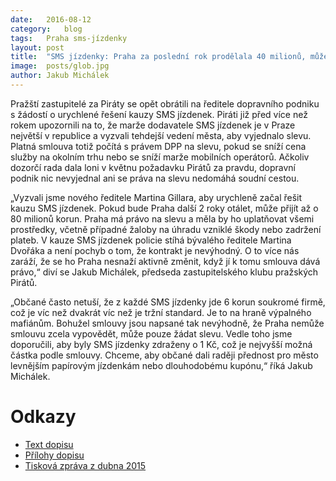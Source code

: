 ```yaml
---
date:	2016-08-12
category:	blog
tags:	Praha sms-jízdenky
layout:	post
title:	"SMS jízdenky: Praha za poslední rok prodělala 40 milionů, může přijít o dalších 80" 
image:	posts/glob.jpg
author:	Jakub Michálek
---
```


Pražští zastupitelé za Piráty se opět obrátili na ředitele dopravního podniku s žádostí o urychlené řešení kauzy SMS jízdenek. Piráti již před více než rokem upozornili na to, že marže dodavatele SMS jízdenek je v Praze největší v republice a vyzvali tehdejší vedení města, aby vyjednalo slevu. Platná smlouva totiž počítá s právem DPP na slevu, pokud se sníží cena služby na okolním trhu nebo se sníží marže mobilních operátorů. Ačkoliv dozorčí rada dala loni v květnu požadavku Pirátů za pravdu, dopravní podnik nic nevyjednal ani se práva na slevu nedomáhá soudní cestou.

„Vyzvali jsme nového ředitele Martina Gillara, aby urychleně začal řešit kauzu SMS jízdenek. Pokud bude Praha další 2 roky otálet, může přijít až o 80 milionů korun. Praha má právo na slevu a měla by ho uplatňovat všemi prostředky, včetně případné žaloby na úhradu vzniklé škody nebo zadržení plateb. V kauze SMS jízdenek policie stíhá bývalého ředitele Martina Dvořáka a není pochyb o tom, že kontrakt je nevýhodný. O to více nás zaráží, že se ho Praha nesnaží aktivně změnit, když jí k tomu smlouva dává právo,“ diví se Jakub Michálek, předseda zastupitelského klubu pražských Pirátů. 

„Občané často netuší, že z každé SMS jízdenky jde 6 korun soukromé firmě, což je víc než dvakrát víc než je tržní standard. Je to na hraně výpalného mafiánům. Bohužel smlouvy jsou napsané tak nevýhodně, že Praha nemůže smlouvu zcela vypovědět, může pouze žádat slevu. Vedle toho jsme doporučili, aby byly SMS jízdenky zdraženy o 1 Kč, což je nejvyšší možná částka podle smlouvy. Chceme, aby občané dali raději přednost pro město levnějším papírovým jízdenkám nebo dlouhodobému kupónu,“ říká Jakub Michálek.

# Odkazy

* [Text dopisu](https://github.com/pirati-byro/spisy-zk-pha-2016/blob/master/3567-sms-jizdenky/1-podnet/main_signed.pdf)
* [Přílohy dopisu](https://github.com/pirati-byro/spisy-zk-pha-2016/tree/master/3567-sms-jizdenky/1-podnet/attachments)
* [Tisková zpráva z dubna 2015](https://praha.pirati.cz/sms-jizdenky.html)

